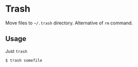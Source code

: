 Trash
================

Move files to `~/.trash` directory.
Alternative of `rm` command.

## Usage

Just `trash`

```
$ trash somefile
```
